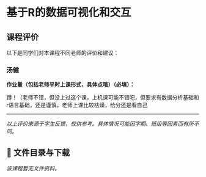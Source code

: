 # 基于R的数据可视化和交互

## 课程评价

以下是同学们对本课程不同老师的评价和建议：

### 汤健

**作业量（包括老师平时上课形式，具体点哦）（必填）：**

蹲！（老师不错，但没上过这个课，上机课可能不错吧，但要求有数据分析基础和r语言基础，还是谨慎，老师上课比较枯燥，给分还是看自己

---

*以上评价来源于学生反馈，仅供参考。具体情况可能因学期、班级等因素而有所不同。*
## 📄 文件目录与下载

_该课程暂无文件资料。_

